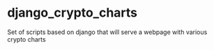 # django_crypto_charts
Set of scripts based on django that will serve a webpage with various crypto charts
